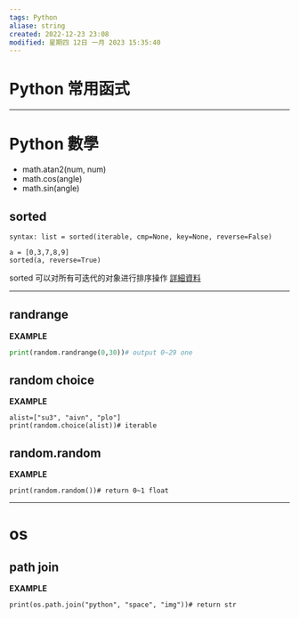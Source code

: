```yaml
---
tags: Python
aliase: string
created: 2022-12-23 23:08
modified: 星期四 12日 一月 2023 15:35:40
---
```

# Python 常用函式
***
# Python 數學

- math.atan2(num, num)
- math.cos(angle)
- math.sin(angle)

## sorted

`syntax: list = sorted(iterable, cmp=None, key=None, reverse=False)`

```python=
a = [0,3,7,8,9]
sorted(a, reverse=True)
```
sorted 可以对所有可迭代的对象进行排序操作
[詳細資料](https://www.runoob.com/python/python-func-sorted.html)

***
## randrange

**EXAMPLE**
```python
print(random.randrange(0,30))# output 0~29 one
```

## random choice
**EXAMPLE**
```python=
alist=["su3", "aivn", "plo"]
print(random.choice(alist))# iterable
```

## random.random
**EXAMPLE**
```python=
print(random.random())# return 0~1 float
```

***

# os
## path join
**EXAMPLE**
```python=
print(os.path.join("python", "space", "img"))# return str
```




